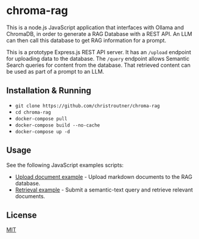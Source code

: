 # chroma-rag

This is a node.js JavaScript application that interfaces with Ollama and ChromaDB, in order to generate a RAG Database with a REST API. An LLM can then call this database to get RAG information for a prompt.

This is a prototype Express.js REST API server. It has an `/upload` endpoint for uploading data to the database. The `/query` endpoint allows Semantic Search queries for content from the database. That retrieved content can be used as part of a prompt to an LLM.

## Installation & Running

- `git clone https://github.com/christroutner/chroma-rag`
- `cd chroma-rag`
- `docker-compose pull`
- `docker-compose build --no-cache`
- `docker-compose up -d`

## Usage

See the following JavaScript examples scripts:

- [Upload document example](./examples/01-upload-test-docs.js) - Upload markdown documents to the RAG database.
- [Retrieval example](./examples/02-query.js) - Submit a semantic-text query and retrieve relevant documents.

## License
[MIT](./LICENSE.md)
